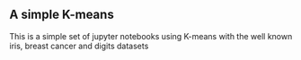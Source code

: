 ## A simple K-means

This is a simple set of jupyter notebooks using K-means with the well known iris, breast cancer and digits datasets
